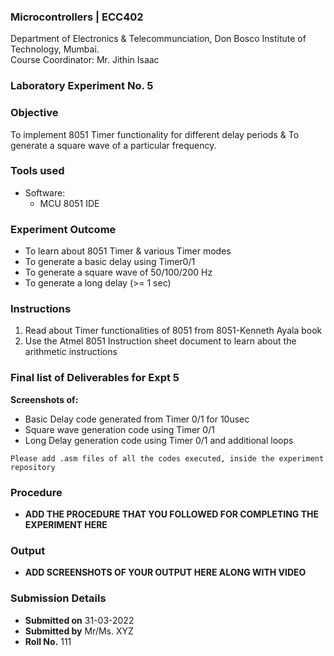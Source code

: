 ### Microcontrollers | ECC402 
Department of Electronics & Telecommunciation, 
Don Bosco Institute of Technology, Mumbai.  
Course Coordinator: Mr. Jithin Isaac

### Laboratory Experiment No. 5
 
### Objective  
To implement 8051 Timer functionality for different delay periods & To generate a square wave of a particular frequency.
 
### Tools used  
- Software: 
  - MCU 8051 IDE 

### Experiment Outcome
-  To learn about 8051 Timer & various Timer modes
-  To generate a basic delay using Timer0/1
-  To generate a square wave of 50/100/200 Hz
-  To generate a long delay (>= 1 sec)

### Instructions

1. Read about Timer functionalities of 8051 from 8051-Kenneth Ayala book
2. Use the Atmel 8051 Instruction sheet document to learn about the arithmetic instructions

### Final list of Deliverables for Expt 5

**Screenshots of:**
- Basic Delay code generated from Timer 0/1 for 10usec
- Square wave generation code using Timer 0/1
- Long Delay generation code using Timer 0/1 and additional loops

`Please add .asm files of all the codes executed, inside the experiment repository`

### Procedure 
- **ADD THE PROCEDURE THAT YOU FOLLOWED FOR COMPLETING THE EXPERIMENT HERE**

### Output
- **ADD SCREENSHOTS OF YOUR OUTPUT HERE ALONG WITH VIDEO**  

### Submission Details
- **Submitted on** 31-03-2022
- **Submitted by** Mr/Ms. XYZ
- **Roll No.** 111

